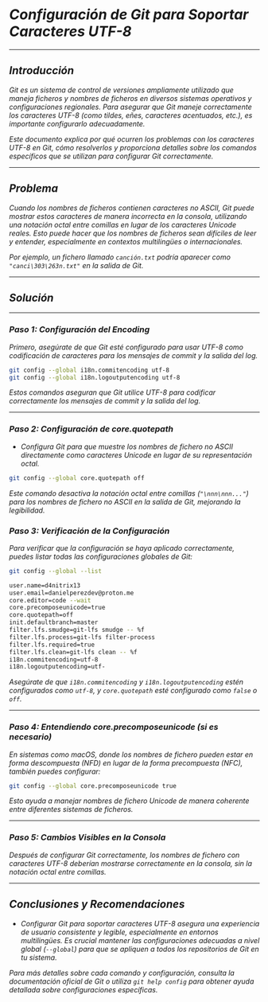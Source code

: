 <!-- Autor: Daniel Benjamin Perez Morales -->
<!-- GitHub: https://github.com/D4nitrix13 -->
<!-- GitLab: https://gitlab.com/D4nitrix13 -->
<!-- Correo electrónico: danielperezdev@proton.me -->

# ***Configuración de Git para Soportar Caracteres UTF-8***

---

## ***Introducción***

*Git es un sistema de control de versiones ampliamente utilizado que maneja ficheros y nombres de ficheros en diversos sistemas operativos y configuraciones regionales. Para asegurar que Git maneje correctamente los caracteres UTF-8 (como tildes, eñes, caracteres acentuados, etc.), es importante configurarlo adecuadamente.*

*Este documento explica por qué ocurren los problemas con los caracteres UTF-8 en Git, cómo resolverlos y proporciona detalles sobre los comandos específicos que se utilizan para configurar Git correctamente.*

---

## ***Problema***

*Cuando los nombres de ficheros contienen caracteres no ASCII, Git puede mostrar estos caracteres de manera incorrecta en la consola, utilizando una notación octal entre comillas en lugar de los caracteres Unicode reales. Esto puede hacer que los nombres de ficheros sean difíciles de leer y entender, especialmente en contextos multilingües o internacionales.*

*Por ejemplo, un fichero llamado `canción.txt` podría aparecer como `"canci\303\263n.txt"` en la salida de Git.*

---

## ***Solución***

---

### ***Paso 1: Configuración del Encoding***

*Primero, asegúrate de que Git esté configurado para usar UTF-8 como codificación de caracteres para los mensajes de commit y la salida del log.*

```bash
git config --global i18n.commitencoding utf-8
git config --global i18n.logoutputencoding utf-8
```

*Estos comandos aseguran que Git utilice UTF-8 para codificar correctamente los mensajes de commit y la salida del log.*

---

### ***Paso 2: Configuración de core.quotepath***

- *Configura Git para que muestre los nombres de fichero no ASCII directamente como caracteres Unicode en lugar de su representación octal.*

```bash
git config --global core.quotepath off
```

*Este comando desactiva la notación octal entre comillas (`"\nnn\nnn..."`) para los nombres de fichero no ASCII en la salida de Git, mejorando la legibilidad.*

### ***Paso 3: Verificación de la Configuración***

*Para verificar que la configuración se haya aplicado correctamente, puedes listar todas las configuraciones globales de Git:*

```bash
git config --global --list
```

```bash
user.name=d4nitrix13
user.email=danielperezdev@proton.me
core.editor=code --wait
core.precomposeunicode=true
core.quotepath=off
init.defaultbranch=master
filter.lfs.smudge=git-lfs smudge -- %f
filter.lfs.process=git-lfs filter-process
filter.lfs.required=true
filter.lfs.clean=git-lfs clean -- %f
i18n.commitencoding=utf-8
i18n.logoutputencoding=utf-
```

*Asegúrate de que `i18n.commitencoding` y `i18n.logoutputencoding` estén configurados como `utf-8`, y `core.quotepath` esté configurado como `false` o `off`.*

---

### ***Paso 4: Entendiendo core.precomposeunicode (si es necesario)***

*En sistemas como macOS, donde los nombres de fichero pueden estar en forma descompuesta (NFD) en lugar de la forma precompuesta (NFC), también puedes configurar:*

```bash
git config --global core.precomposeunicode true
```

*Esto ayuda a manejar nombres de fichero Unicode de manera coherente entre diferentes sistemas de ficheros.*

---

### ***Paso 5: Cambios Visibles en la Consola***

*Después de configurar Git correctamente, los nombres de fichero con caracteres UTF-8 deberían mostrarse correctamente en la consola, sin la notación octal entre comillas.*

---

## ***Conclusiones y Recomendaciones***

- *Configurar Git para soportar caracteres UTF-8 asegura una experiencia de usuario consistente y legible, especialmente en entornos multilingües. Es crucial mantener las configuraciones adecuadas a nivel global (`--global`) para que se apliquen a todos los repositorios de Git en tu sistema.*

*Para más detalles sobre cada comando y configuración, consulta la documentación oficial de Git o utiliza `git help config` para obtener ayuda detallada sobre configuraciones específicas.*
